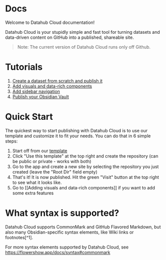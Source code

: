 # Docs 

Welcome to Datahub Cloud documentation! 

Datahub Cloud is your stupidly simple and fast tool for turning datasets and data-driven content on GitHub into a published, shareable site.

> Note: The current version of Datahub Cloud runs only off Github.

# Tutorials

1. [Create a dataset from scratch and publish it](https://datahub.io/@Daniellappv/datahub-cloud-template-2/docs/Create%20a%20dataset%20from%20scratch%20and%20publish%20it)
2. [Add visuals and data-rich components](https://datahub.io/@Daniellappv/datahub-cloud-template-2/docs/Add%20visuals%20and%20data-rich%20components)
3. [Add sidebar navigation](https://datahub.io/@Daniellappv/datahub-cloud-template-2/docs/Add%20sidebar%20navigation)
4. [Publish your Obsidian Vault](https://datahub.io/@Daniellappv/datahub-cloud-template-2/docs/Publish%20your%20Obsidian%20vault)

# Quick Start

The quickest way to start publishing with Datahub Cloud is to use our template and customize it to fit your needs. You can do that in 6 simple steps:

1. Start off from our [template](https://github.com/datahubio/datahub-cloud-template) 
2. Click "Use this template" at the top right and create the repository (can be public or private - works with both)
3. Go to the app and create a new site by selecting the repository you just created (leave the "Root Dir" field empty)
5. That's it! It is now published. Hit the green "Visit" button at the top right to see what it looks like.
6. Go to [[Adding visuals and data-rich components]] if you want to add some extra features 

# What syntax is supported?

Datahub Cloud supports CommonMark and GitHub Flavored Markdown, but also many Obsidian-specific syntax elements, like Wiki links or footnotes[^1].

For more syntax elements supported by Datahub Cloud, see https://flowershow.app/docs/syntax#commonmark

